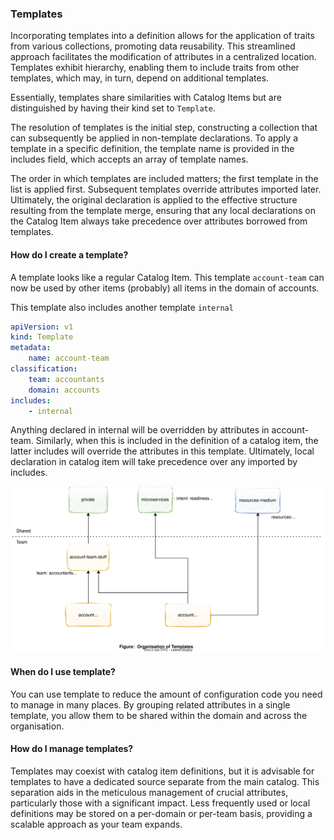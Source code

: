 ### Templates

Incorporating templates into a definition allows for the application of traits from various collections, promoting data reusability. This streamlined approach facilitates the modification of attributes in a centralized location. Templates exhibit hierarchy, enabling them to include traits from other templates, which may, in turn, depend on additional templates.

Essentially, templates share similarities with Catalog Items but are distinguished by having their kind set to ```Template```.

The resolution of templates is the initial step, constructing a collection that can subsequently be applied in non-template declarations. To apply a template in a specific definition, the template name is provided in the includes field, which accepts an array of template names. 

The order in which templates are included matters; the first template in the list is applied first. Subsequent templates override attributes imported later. Ultimately, the original declaration is applied to the effective structure resulting from the template merge, ensuring that any local declarations on the Catalog Item always take precedence over attributes borrowed from templates.


#### How do I create a template?
A template looks like a regular Catalog Item. This template ```account-team``` can now be used by other items (probably) all items in the domain of accounts.

This template also includes another template ```internal```

```yaml
apiVersion: v1
kind: Template
metadata:
    name: account-team
classification:
    team: accountants
    domain: accounts
includes:
    - internal
```

Anything declared in internal will be overridden by attributes in account-team. Similarly, when this is included in the definition of a catalog item, the latter includes will override the attributes in this template. Ultimately, local declaration in catalog item will take precedence over any imported by includes.

![Use of Template in My Account](assets/images/my-account-template.svg)

#### When do I use template?
You can use template to reduce the amount of configuration code you need to manage in many places. By grouping related attributes in a single template, you allow them to be shared within the domain and across the organisation.

#### How do I manage templates?
Templates may coexist with catalog item definitions, but it is advisable for templates to have a dedicated source separate from the main catalog. This separation aids in the meticulous management of crucial attributes, particularly those with a significant impact. Less frequently used or local definitions may be stored on a per-domain or per-team basis, providing a scalable approach as your team expands.



